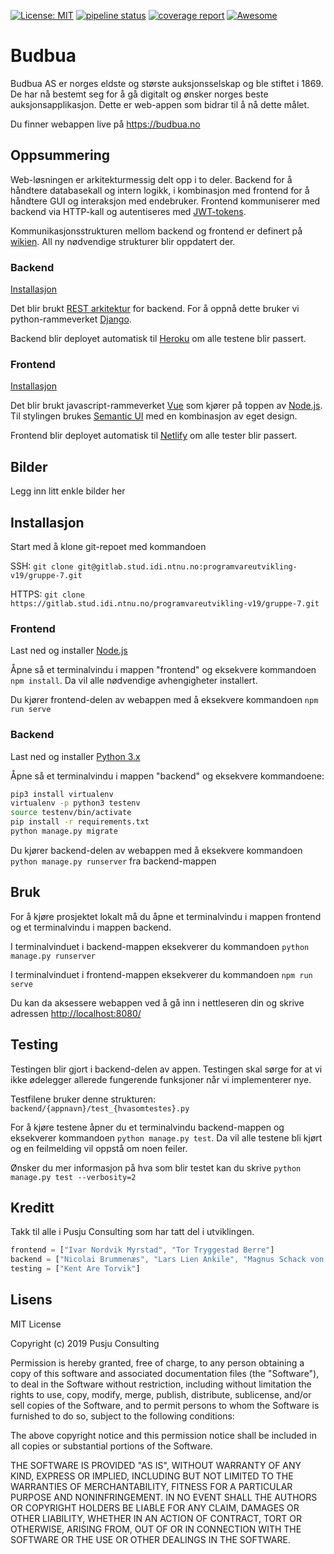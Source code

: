 [![License: MIT](https://img.shields.io/badge/License-MIT-yellow.svg)](https://opensource.org/licenses/MIT)
[![pipeline status](https://gitlab.stud.idi.ntnu.no/programvareutvikling-v19/gruppe-7/badges/master/pipeline.svg)](https://gitlab.stud.idi.ntnu.no/programvareutvikling-v19/gruppe-7/commits/master)
[![coverage report](https://gitlab.stud.idi.ntnu.no/programvareutvikling-v19/gruppe-7/badges/master/coverage.svg)](https://gitlab.stud.idi.ntnu.no/programvareutvikling-v19/gruppe-7/commits/master)
[![Awesome](https://cdn.rawgit.com/sindresorhus/awesome/d7305f38d29fed78fa85652e3a63e154dd8e8829/media/badge.svg)](https://github.com/sindresorhus/awesome)

# Budbua
Budbua AS er norges eldste og største auksjonsselskap og ble stiftet i 1869. De har nå bestemt seg for å gå digitalt og ønsker norges beste auksjonsapplikasjon. Dette er web-appen som bidrar til å nå dette målet. 

Du finner webappen live på <https://budbua.no>

## Oppsummering
Web-løsningen er arkitekturmessig delt opp i to deler. Backend for å håndtere databasekall og intern logikk, i kombinasjon med frontend for å håndtere GUI og interaksjon med endebruker. Frontend kommuniserer med backend via HTTP-kall og autentiseres med [JWT-tokens](https://jwt.io/introduction/). 

Kommunikasjonsstrukturen mellom backend og frontend er definert på [wikien](https://gitlab.stud.idi.ntnu.no/programvareutvikling-v19/gruppe-7/wikis/Communication/auctions). All ny nødvendige strukturer blir oppdatert der. 
### Backend
[Installasjon](#installasjon)

Det blir brukt [REST arkitektur](https://en.wikipedia.org/wiki/Representational_state_transfer) for backend. For å oppnå dette bruker vi python-rammeverket [Django](https://www.djangoproject.com/). 

Backend blir deployet automatisk til [Heroku](https://www.heroku.com/) om alle testene blir passert.


### Frontend
[Installasjon](#installasjon)



Det blir brukt javascript-rammeverket [Vue](https://vuejs.org/) som kjører på toppen av [Node.js](https://nodejs.org/en/). Til stylingen brukes [Semantic UI](https://semantic-ui-vue.github.io/#/) med en kombinasjon av eget design. 

Frontend blir deployet automatisk til [Netlify](https://www.netlify.com/) om alle tester blir passert. 


## Bilder
Legg inn litt enkle bilder her


## Installasjon

Start med å klone git-repoet med kommandoen 

SSH: `git clone git@gitlab.stud.idi.ntnu.no:programvareutvikling-v19/gruppe-7.git`

HTTPS: `git clone https://gitlab.stud.idi.ntnu.no/programvareutvikling-v19/gruppe-7.git`

### Frontend

Last ned og installer [Node.js](https://nodejs.org/en/)

Åpne så et terminalvindu i mappen "frontend" og eksekvere kommandoen `npm install`. Da vil alle nødvendige avhengigheter installert.

Du kjører frontend-delen av webappen med å eksekvere kommandoen `npm run serve`



### Backend

Last ned og installer [Python 3.x](https://www.python.org/downloads/)

Åpne så et terminalvindu i mappen "backend" og eksekvere kommandoene:
```bash 
pip3 install virtualenv
virtualenv -p python3 testenv
source testenv/bin/activate
pip install -r requirements.txt
python manage.py migrate
```

Du kjører backend-delen av webappen med å eksekvere kommandoen `python manage.py runserver` fra backend-mappen


## Bruk

For å kjøre prosjektet lokalt må du åpne et terminalvindu i mappen frontend og et terminalvindu i mappen backend. 

I terminalvinduet i backend-mappen eksekverer du kommandoen `python manage.py runserver`

I terminalvinduet i frontend-mappen eksekverer du kommandoen `npm run serve`

Du kan da aksessere webappen ved å gå inn i nettleseren din og skrive adressen <http://localhost:8080/>


## Testing

Testingen blir gjort i backend-delen av appen. Testingen skal sørge for at vi ikke ødelegger allerede fungerende funksjoner når vi implementerer nye. 

Testfilene bruker denne strukturen: `backend/{appnavn}/test_{hvasomtestes}.py`

For å kjøre testene åpner du et terminalvindu backend-mappen og eksekverer kommandoen `python manage.py test`. Da vil alle testene bli kjørt og en feilmelding vil oppstå om noen feiler. 

Ønsker du mer informasjon på hva som blir testet kan du skrive `python manage.py test --verbosity=2`

## Kreditt

Takk til alle i Pusju Consulting som har tatt del i utviklingen.
```javascript
frontend = ["Ivar Nordvik Myrstad", "Tor Tryggestad Berre"]
backend = ["Nicolai Brummenæs", "Lars Lien Ankile", "Magnus Schack von Fyren Kieler Kvam"]
testing = ["Kent Are Torvik"]
```

## Lisens

MIT License

Copyright (c) 2019 Pusju Consulting

Permission is hereby granted, free of charge, to any person obtaining a copy
of this software and associated documentation files (the "Software"), to deal
in the Software without restriction, including without limitation the rights
to use, copy, modify, merge, publish, distribute, sublicense, and/or sell
copies of the Software, and to permit persons to whom the Software is
furnished to do so, subject to the following conditions:

The above copyright notice and this permission notice shall be included in all
copies or substantial portions of the Software.

THE SOFTWARE IS PROVIDED "AS IS", WITHOUT WARRANTY OF ANY KIND, EXPRESS OR
IMPLIED, INCLUDING BUT NOT LIMITED TO THE WARRANTIES OF MERCHANTABILITY,
FITNESS FOR A PARTICULAR PURPOSE AND NONINFRINGEMENT. IN NO EVENT SHALL THE
AUTHORS OR COPYRIGHT HOLDERS BE LIABLE FOR ANY CLAIM, DAMAGES OR OTHER
LIABILITY, WHETHER IN AN ACTION OF CONTRACT, TORT OR OTHERWISE, ARISING FROM,
OUT OF OR IN CONNECTION WITH THE SOFTWARE OR THE USE OR OTHER DEALINGS IN THE
SOFTWARE.